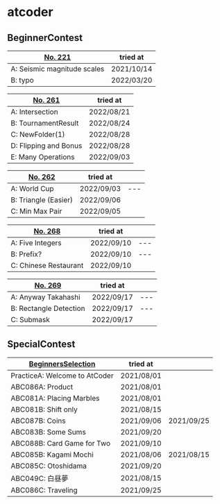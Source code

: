 # atcoder

## BeginnerContest
| [No. 221](https://atcoder.jp/contests/abc221) | tried at   |
| --------------------------------------------- | ---------- |
| A:  Seismic magnitude scales                  | 2021/10/14 |
| B:  typo                                      | 2022/03/20 |


| [No. 261](https://atcoder.jp/contests/abc261) | tried at   |
| --------------------------------------------- | ---------- |
| A:  Intersection                              | 2022/08/21 |
| B:  TournamentResult                          | 2022/08/24 |
| C:  NewFolder(1)                              | 2022/08/28 |
| D:  Flipping and Bonus                        | 2022/08/28 |
| E:  Many Operations                           | 2022/09/03 |


| [No. 262](https://atcoder.jp/contests/abc262) | tried at   |     |
| --------------------------------------------- | ---------- | --- |
| A:  World Cup                                 | 2022/09/03 | --- |
| B:  Triangle (Easier)                         | 2022/09/06 |     |
| C: Min Max Pair                               | 2022/09/05 |     |


| [No. 268](https://atcoder.jp/contests/abc268) | tried at   |     |
| --------------------------------------------- | ---------- | --- |
| A: Five Integers                              | 2022/09/10 | --- |
| B: Prefix?                                    | 2022/09/10 | --- |
| C: Chinese Restaurant                         | 2022/09/10 |     |


| [No. 269](https://atcoder.jp/contests/abc269) | tried at   |     |
| --------------------------------------------- | ---------- | --- |
| A: Anyway Takahashi                           | 2022/09/17 | --- |
| B: Rectangle Detection                        | 2022/09/17 | --- |
| C: Submask                                    | 2022/09/17 |     |


## SpecialContest
| [BeginnersSelection](https://atcoder.jp/contests/abs) | tried at   |            |
| ----------------------------------------------------- | ---------- | ---------- |
| PracticeA:  Welcome to AtCoder                        | 2021/08/01 |            |
| ABC086A:    Product                                   | 2021/08/01 |            |
| ABC081A:    Placing Marbles                           | 2021/08/01 |            |
| ABC081B:    Shift only                                | 2021/08/15 |            |
| ABC087B:    Coins                                     | 2021/09/06 | 2021/09/25 |
| ABC083B:    Some Sums                                 | 2021/09/20 |            |
| ABC088B:    Card Game for Two                         | 2021/09/10 |            |
| ABC085B:    Kagami Mochi                              | 2021/08/06 | 2021/08/15 |
| ABC085C:    Otoshidama                                | 2021/09/20 |            |
| ABC049C:    白昼夢                                    | 2021/08/15 |            |
| ABC086C:    Traveling                                 | 2021/09/25 |            |